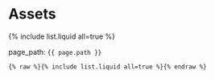 # Assets

{% include list.liquid all=true %}


page_path: `{{ page.path }}`

```
{% raw %}{% include list.liquid all=true %}{% endraw %}
```
